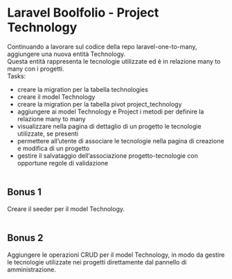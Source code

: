 # Laravel Boolfolio - Project Technology

Continuando a lavorare sul codice della repo laravel-one-to-many, aggiungere una nuova entità Technology.<br>
Questa entità rappresenta le tecnologie utilizzate ed è in relazione many to many con i progetti.<br>
Tasks:
- creare la migration per la tabella technologies
- creare il model Technology
- creare la migration per la tabella pivot project_technology
- aggiungere ai model Technology e Project i metodi per definire la relazione many to many
- visualizzare nella pagina di dettaglio di un progetto le tecnologie utilizzate, se presenti
- permettere all’utente di associare le tecnologie nella pagina di creazione e modifica di un progetto
- gestire il salvataggio dell’associazione progetto-tecnologie con opportune regole di validazione
<br><br>

## Bonus 1

Creare il seeder per il model Technology.<br><br>

## Bonus 2
Aggiungere le operazioni CRUD per il model Technology, in modo da gestire le tecnologie utilizzate nei progetti direttamente dal pannello di amministrazione.